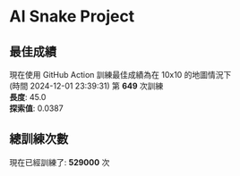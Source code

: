 
# AI Snake Project

## **最佳成績**





























現在使用 GitHub Action 訓練最佳成績為在 10x10 的地圖情況下  
(時間 2024-12-01 23:39:31) 第 **649** 次訓練  
**長度**: 45.0  
**探索值**: 0.0387



























































## 總訓練次數
現在已經訓練了: **529000** 次
